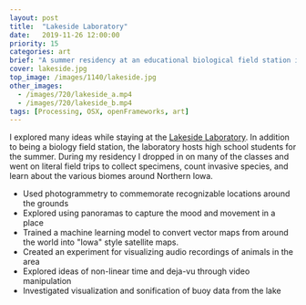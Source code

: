 ```yaml
---
layout: post
title:  "Lakeside Laboratory"
date:   2019-11-26 12:00:00
priority: 15
categories: art
brief: "A summer residency at an educational biological field station in Iowa."
cover: lakeside.jpg
top_image: /images/1140/lakeside.jpg
other_images:
  - /images/720/lakeside_a.mp4
  - /images/720/lakeside_b.mp4
tags: [Processing, OSX, openFrameworks, art]
---
```


I explored many ideas while staying at the [Lakeside Laboratory](http://lakesidelabair.org/). In addition to being a biology field station, the laboratory hosts high school students for the summer.
During my residency I dropped in on many of the classes
and went on literal field trips to collect specimens, count invasive species, and learn about the various biomes around Northern Iowa.

* Used photogrammetry to commemorate recognizable locations around the grounds
* Explored using panoramas to capture the mood and movement in a place
* Trained a machine learning model to convert vector maps from around the world into "Iowa" style satellite maps.
* Created an experiment for visualizing audio recordings of animals in the area
* Explored ideas of non-linear time and deja-vu through video manipulation
* Investigated visualization and sonification of buoy data from the lake
